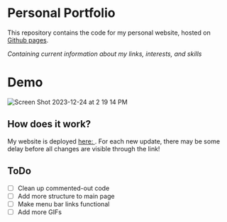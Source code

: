 # Personal Portfolio
This repository contains the code for my personal website, hosted on [Github pages](https://choiisabelle.github.io/personal/).

_Containing current information about my links, interests, and skills_

# Demo
![Screen Shot 2023-12-24 at 2 19 14 PM](https://github.com/choiIsabelle/personal/assets/67203277/f3ba4063-066f-4053-a58f-dfd6e5711560)

## How does it work?
My website is deployed [ here: ](https://choiisabelle.github.io/personal/). 
For each new update, there may be some delay before all changes are visible through the link!

## ToDo
- [ ] Clean up commented-out code
- [ ] Add more structure to main page
- [ ] Make menu bar links functional
- [ ] Add more GIFs
